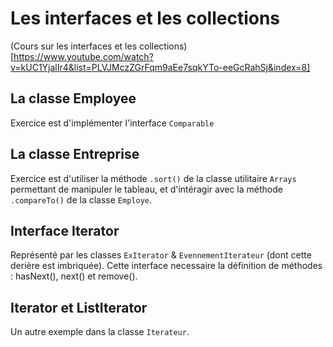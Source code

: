 # Les interfaces et les collections

(Cours sur les interfaces et les collections)[https://www.youtube.com/watch?v=kUC1YjalIr4&list=PLVJMczZGrFqm9aEe7sqkYTo-eeGcRahSj&index=8]

## La classe Employee

Exercice est d'implémenter l'interface ``Comparable``

## La classe Entreprise

Exercice est d'utiliser la méthode ``.sort()`` de la classe utilitaire ``Arrays`` permettant de manipuler le tableau, et d'intéragir avec la méthode `.compareTo()` de la classe ``Employe``.

## Interface Iterator

Représenté par les classes `ExIterator` & `EvennementIterateur` (dont cette derière est imbriquée).
Cette interface necessaire la définition de méthodes : hasNext(), next() et remove().

## Iterator et ListIterator

Un autre exemple dans la classe `Iterateur`.